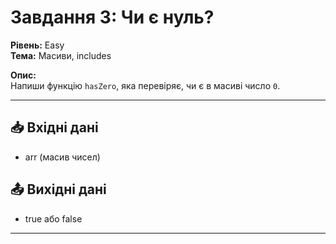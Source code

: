 # Завдання 3: Чи є нуль?  
**Рівень:** Easy  
**Тема:** Масиви, includes  

**Опис:**  
Напиши функцію `hasZero`, яка перевіряє, чи є в масиві число `0`.  

---
## 📥 Вхідні дані
- arr (масив чисел)  

## 📤 Вихідні дані
- true або false  

---